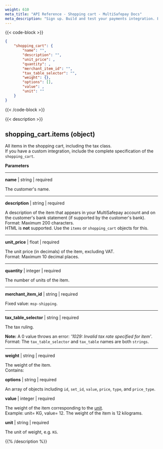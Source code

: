 ```yaml
---
weight: 610
meta_title: "API Reference - Shopping cart - MultiSafepay Docs"
meta_description: "Sign up. Build and test your payments integration. Explore our products and services. Use our API Reference, SDKs, and wrappers. Get support."
---
```


{{< code-block >}}
```json 
{	
	"shopping_cart": {
		"name": "",
		"description": "",
		"unit_price": ,
		"quantity": ,
		"merchant_item_id": "",
		"tax_table_selector": "",
		"weight": {},
		"options": [],
		"value": ,
		"unit": ""
	}
}
```

{{< /code-block >}}

{{< description >}}
## shopping_cart.items (object)

All items in the shopping cart, including the tax class.    
If you have a custom integration, include the complete specification of the `shopping_cart`.

**Parameters**

----------------
__name__ | string | required

The customer's name.

----------------
__description__ | string | required

A description of the item that appears in your MultiSafepay account and on the customer's bank statement (if supported by the customer's bank).   
Format: Maximum 200 characters.   
HTML is **not** supported. Use the `items` or `shopping_cart` objects for this.

----------------
__unit_price__ | float | required

The unit price (in decimals) of the item, excluding VAT.  
Format: Maximum 10 decimal places.

----------------
__quantity__ | integer | required

The number of units of the item. 

----------------
__merchant_item_id__ | string | required

Fixed value: `msp-shipping`.

----------------
__tax_table_selector__ | string | required

The tax ruling.  

**Note:** A 0 value throws an error: _'1029: Invalid tax rate specified for item'_.  
Format: The `tax_table_selector` and `tax_table` names are both `strings`.

----------------
__weight__ | string | required

The weight of the item.  
Contains:

__options__ | string | required

An array of objects including `id`, `set_id`, `value`, `price`, `type`, and `price_type`. 

__value__ | integer | required

The weight of the item corresponding to the [unit](/api/#unit).  
Example: unit= KG, value= 12. The weight of the item is 12 kilograms. 

__unit__ | string | required

The unit of weight, e.g. `KG`.


{{% /description %}}